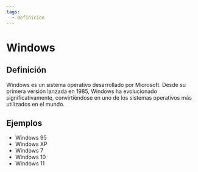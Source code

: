 ```yaml
---
tags:
  - Definicion
---
```

# Windows

## Definición

Windows es un sistema operativo desarrollado por Microsoft. Desde su primera versión lanzada en 1985, Windows ha evolucionado significativamente, convirtiéndose en uno de los sistemas operativos más utilizados en el mundo. 

## Ejemplos

+ Windows 95
+ Windows XP
+ Windows 7
+ Windows 10
+ Windows 11